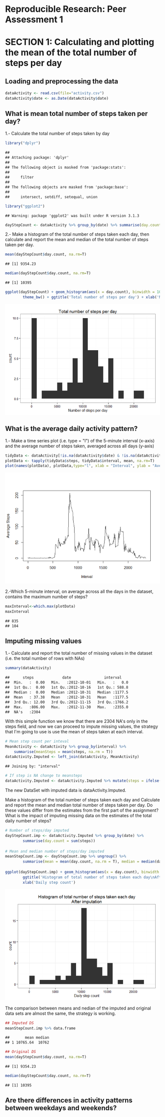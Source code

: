 # Reproducible Research: Peer Assessment 1

# SECTION 1: Calculating and plotting the mean of the total number of steps per day

## Loading and preprocessing the data


```r
dataActivity <- read.csv(file="activity.csv")
dataActivity$date <- as.Date(dataActivity$date)
```

## What is mean total number of steps taken per day?

1.- Calculate the total number of steps taken by day


```r
library("dplyr")
```

```
## 
## Attaching package: 'dplyr'
## 
## The following object is masked from 'package:stats':
## 
##     filter
## 
## The following objects are masked from 'package:base':
## 
##     intersect, setdiff, setequal, union
```

```r
library("ggplot2")
```

```
## Warning: package 'ggplot2' was built under R version 3.1.3
```

```r
dayStepCount <- dataActivity %>% group_by(date) %>% summarise(day.count = sum(steps, na.rm=TRUE))
```

2.- Make a histogram of the total number of steps taken each day, then calculate and report the mean and median of the total number of steps taken per day.


```r
mean(dayStepCount$day.count, na.rm=T)
```

```
## [1] 9354.23
```

```r
median(dayStepCount$day.count, na.rm=T)
```

```
## [1] 10395
```

```r
ggplot(dayStepCount) + geom_histogram(aes(x = day.count), binwidth = 1000) + 
        theme_bw() + ggtitle('Total number of steps per day') + xlab('Number of steps per day')
```

![](PA1_template_files/figure-html/mean_median-1.png) 

## What is the average daily activity pattern?

1.- Make a time series plot (i.e. type = "l") of the 5-minute interval (x-axis) and the average number of steps taken, averaged across all days (y-axis)


```r
tidyData <- dataActivity[!is.na(dataActivity$date) & !is.na(dataActivity$steps),]
plotData <- tapply(tidyData$steps, tidyData$interval, mean, na.rm=T)
plot(names(plotData), plotData,type="l", xlab = "Interval", ylab = "Average Steps")
```

![](PA1_template_files/figure-html/unnamed-chunk-1-1.png) 

2.-Which 5-minute interval, on average across all the days in the dataset, contains the maximum number of steps?


```r
maxInterval<-which.max(plotData)
maxInterval
```

```
## 835 
## 104
```

## Imputing missing values

1.- Calculate and report the total number of missing values in the dataset (i.e. the total number of rows with NAs)


```r
summary(dataActivity)
```

```
##      steps             date               interval     
##  Min.   :  0.00   Min.   :2012-10-01   Min.   :   0.0  
##  1st Qu.:  0.00   1st Qu.:2012-10-16   1st Qu.: 588.8  
##  Median :  0.00   Median :2012-10-31   Median :1177.5  
##  Mean   : 37.38   Mean   :2012-10-31   Mean   :1177.5  
##  3rd Qu.: 12.00   3rd Qu.:2012-11-15   3rd Qu.:1766.2  
##  Max.   :806.00   Max.   :2012-11-30   Max.   :2355.0  
##  NA's   :2304
```

With this simple function we know that there are 2304 NA's only in the steps field, and now we can proceed to impute missing values, the strategy that I'm going to use is use the mean of steps taken at each interval.


```r
# Mean step count per inteval
MeanActivity <- dataActivity %>% group_by(interval) %>% 
    summarise(meanSteps = mean(steps, na.rm = T))
dataActivity.Imputed <- left_join(dataActivity, MeanActivity)
```

```
## Joining by: "interval"
```

```r
# If step is NA change to meansteps
dataActivity.Imputed <- dataActivity.Imputed %>% mutate(steps = ifelse(is.na(steps),round(meanSteps,0),steps))
```

The new DataSet with imputed data is dataActivity.Imputed.

Make a histogram of the total number of steps taken each day and Calculate and report the mean and median total number of steps taken per day. Do these values differ from the estimates from the first part of the assignment? What is the impact of imputing missing data on the estimates of the total daily number of steps?


```r
# Number of steps/day imputed
dayStepCount.imp <- dataActivity.Imputed %>% group_by(date) %>% 
        summarise(day.count = sum(steps))

# Mean and median number of steps/day imputed
meanStepCount.imp <- dayStepCount.imp %>% ungroup() %>% 
        summarise(mean = mean(day.count, na.rm = T), median = median(day.count, na.rm = T))

ggplot(dayStepCount.imp) + geom_histogram(aes(x = day.count), binwidth = 1000) + 
        ggtitle('Histogram of total number of steps taken each day\nAfter imputation') + theme_bw() +
        xlab('Daily step count')
```

![](PA1_template_files/figure-html/histogram-1.png) 

The comparison between means and nedian of the imputed and original data sets are almost the same, the strategy is working.


```r
## Imputed DS
meanStepCount.imp %>% data.frame
```

```
##       mean median
## 1 10765.64  10762
```

```r
## Original DS
mean(dayStepCount$day.count, na.rm=T)
```

```
## [1] 9354.23
```

```r
median(dayStepCount$day.count, na.rm=T)
```

```
## [1] 10395
```



## Are there differences in activity patterns between weekdays and weekends?

